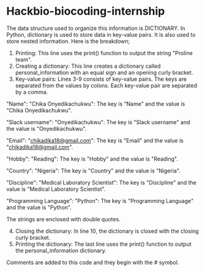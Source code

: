 # Hackbio-biocoding-internship
The data structure used to organize this information is DICTIONARY. In Python, dictionary is used to store data in key-value pairs. It is also used to store nested information. Here is the breakdown;
1. Printing:
This line uses the print() function to output the string "Proline team".
2. Creating a dictionary:
This line creates a dictionary called personal_information with an equal sign and an opening curly bracket.
3. Key-value pairs:
Lines 3-9 consists of key-value pairs. The keys are separated from the values by colons. Each key-value pair are separated by a comma.

"Name": "Chika Onyedikachukwu": The key is "Name" and the value is "Chika Onyedikachukwu".

"Slack username": "Onyedikachukwu": The key is "Slack username" and the value is "Onyedikachukwu".

"Email": "chikadika18@gmail.com": The key is "Email" and the value is "chikadika18@gmail.com".

"Hobby": "Reading": The key is "Hobby" and the value is "Reading".

"Country": "Nigeria": The key is "Country" and the value is "Nigeria".

"Discipline": "Medical Laboratory Scientist": The key is "Discipline" and the value is "Medical Laboratory Scientist".

"Programming Language": "Python": The key is "Programming Language" and the value is "Python".

The strings are enclosed with double quotes.

4. Closing the dictionary:
In line 10, the dictionary is closed with the closing curly bracket.
5. Printing the dictionary:
The last line uses the print() function to output the  personal_information dictionary.

Comments are added to this code and they begin with the # symbol.

